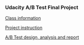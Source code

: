 ### Udacity A/B Test Final Project 

[Class information](https://classroom.udacity.com/courses/ud257)

[Project instruction](https://github.com/arcadianlyric/udacity_ab_test/blob/master/AB_test_instruction.pdf)

[A/B Test design, analysis and report](https://github.com/arcadianlyric/udacity_ab_test/blob/master/AB_test_report.pdf)
